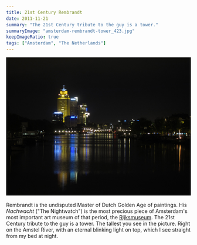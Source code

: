 ```yaml
---
title: 21st Century Rembrandt
date: 2011-11-21
summary: "The 21st Century tribute to the guy is a tower."
summaryImage: "amsterdam-rembrandt-tower_423.jpg"
keepImageRatio: true
tags: ["Amsterdam", "The Netherlands"]
---
```


![](amsterdam-rembrandt-tower_423.jpg)

Rembrandt is the undisputed Master of Dutch Golden Age of paintings. His _Nachwacht_ ("The Nightwatch") is the most precious piece of Amsterdam's most important art museum of that period, the [Rijksmuseum](http://www.rijksmuseum.nl/). The 21st Century tribute to the guy is a tower. The tallest you see in the picture. Right on the Amstel River, with an eternal blinking light on top, which I see straight from my bed at night.